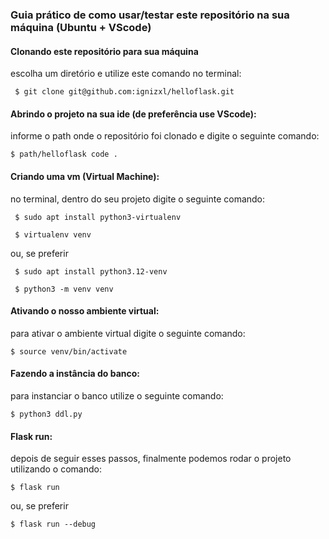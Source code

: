 ### Guia prático de como usar/testar este repositório na sua máquina (Ubuntu + VScode)

#### Clonando este repositório para sua máquina 
  escolha um diretório e utilize este comando no terminal:
  
     $ git clone git@github.com:ignizxl/helloflask.git

#### Abrindo o projeto na sua ide (de preferência use VScode):
  informe o path onde o repositório foi clonado e digite o seguinte comando:
  
    $ path/helloflask code .

#### Criando uma vm (Virtual Machine):
  no terminal, dentro do seu projeto digite o seguinte comando:
     
     $ sudo apt install python3-virtualenv

     $ virtualenv venv
  
  ou, se preferir

     $ sudo apt install python3.12-venv 

     $ python3 -m venv venv

#### Ativando o nosso ambiente virtual:
  para ativar o ambiente virtual digite o seguinte comando:

    $ source venv/bin/activate

####  Fazendo a instância do banco:
  para instanciar o banco utilize o seguinte comando:
    
    $ python3 ddl.py

#### Flask run:
  depois de seguir esses passos, finalmente podemos rodar o projeto utilizando o comando:

    $ flask run

  ou, se preferir

    $ flask run --debug